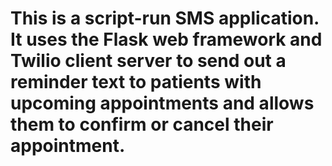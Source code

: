 # This is a script-run SMS application. It uses the Flask web framework and Twilio client server to send out a reminder text to patients with upcoming appointments and allows them to confirm or cancel their appointment. 
